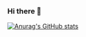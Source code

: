### Hi there 👋

[![Anurag's GitHub stats](https://github-readme-stats.vercel.app/api?username=aarthipv)](https://github.com/anuraghazra/github-readme-stats)

<!--
**aarthipv/aarthipv** is a ✨ _special_ ✨ repository because its `README.md` (this file) appears on your GitHub profile.

Here are some ideas to get you started:

- 🔭 I’m currently working on ...
- 🌱 I’m currently learning ...
- 👯 I’m looking to collaborate on ...
- 🤔 I’m looking for help with ...
- 💬 Ask me about ...
- 📫 How to reach me: ...
- 😄 Pronouns: ...
- ⚡ Fun fact: ...
-->
